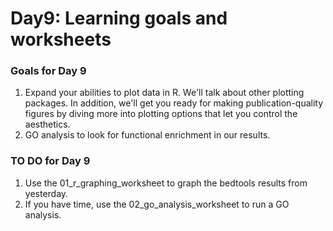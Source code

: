 Day9: Learning goals and worksheets
================

### Goals for Day 9
1. Expand your abilities to plot data in R. We'll talk about other plotting packages. In addition, we'll get you ready for making publication-quality figures by diving more into plotting options that let you control the aesthetics. 
2. GO analysis to look for functional enrichment in our results. 

### TO DO for Day 9
1. Use the 01_r_graphing_worksheet to graph the bedtools results from yesterday. 
2. If you have time, use the 02_go_analysis_worksheet to run a GO analysis. 
